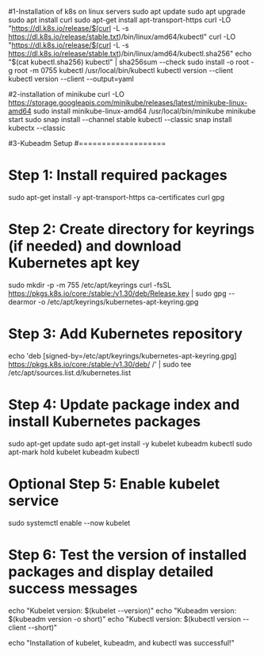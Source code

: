 #1-Installation of k8s on linux servers
  sudo apt update
  sudo apt upgrade
  sudo apt install curl
  sudo apt-get install apt-transport-https
  curl -LO "https://dl.k8s.io/release/$(curl -L -s https://dl.k8s.io/release/stable.txt)/bin/linux/amd64/kubectl"
  curl -LO "https://dl.k8s.io/release/$(curl -L -s https://dl.k8s.io/release/stable.txt)/bin/linux/amd64/kubectl.sha256"
  echo "$(cat kubectl.sha256)  kubectl" | sha256sum --check
  sudo install -o root -g root -m 0755 kubectl /usr/local/bin/kubectl
  kubectl version --client
  kubectl version --client --output=yaml


#2-installation of minikube
  curl -LO https://storage.googleapis.com/minikube/releases/latest/minikube-linux-amd64
  sudo install minikube-linux-amd64 /usr/local/bin/minikube
  minikube start
  sudo snap install --channel stable kubectl --classic
  snap install kubectx --classic


#3-Kubeadm Setup 
#===================

# Step 1: Install required packages
sudo apt-get install -y apt-transport-https ca-certificates curl gpg

# Step 2: Create directory for keyrings (if needed) and download Kubernetes apt key
sudo mkdir -p -m 755 /etc/apt/keyrings
curl -fsSL https://pkgs.k8s.io/core:/stable:/v1.30/deb/Release.key | sudo gpg --dearmor -o /etc/apt/keyrings/kubernetes-apt-keyring.gpg

# Step 3: Add Kubernetes repository
echo 'deb [signed-by=/etc/apt/keyrings/kubernetes-apt-keyring.gpg] https://pkgs.k8s.io/core:/stable:/v1.30/deb/ /' | sudo tee /etc/apt/sources.list.d/kubernetes.list

# Step 4: Update package index and install Kubernetes packages
sudo apt-get update
sudo apt-get install -y kubelet kubeadm kubectl
sudo apt-mark hold kubelet kubeadm kubectl

# Optional Step 5: Enable kubelet service
sudo systemctl enable --now kubelet

# Step 6: Test the version of installed packages and display detailed success messages
echo "Kubelet version: $(kubelet --version)"
echo "Kubeadm version: $(kubeadm version -o short)"
echo "Kubectl version: $(kubectl version --client --short)"

echo "Installation of kubelet, kubeadm, and kubectl was successful!"

